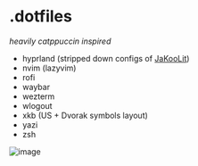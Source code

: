 
# .dotfiles
*heavily catppuccin inspired*
* hyprland (stripped down configs of [JaKooLit](https://github.com/JaKooLit))
* nvim (lazyvim)
* rofi
* waybar
* wezterm
* wlogout
* xkb (US + Dvorak symbols layout)
* yazi
* zsh

![image](https://github.com/user-attachments/assets/ddca6572-d536-4401-aff9-cc12fa7a96ad)
